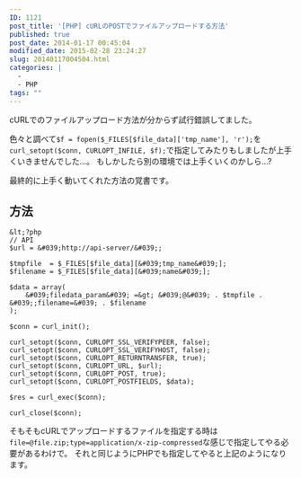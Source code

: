 ```yaml
---
ID: 1121
post_title: '[PHP] cURLのPOSTでファイルアップロードする方法'
published: true
post_date: 2014-01-17 00:45:04
modified_date: 2015-02-28 23:24:27
slug: 20140117004504.html
categories: |
  -
  - PHP
tags: ""
---
```

cURLでのファイルアップロード方法が分からず試行錯誤してました。

色々と調べて`$f = fopen($_FILES[$file_data]['tmp_name'], 'r');`を`curl_setopt($conn, CURLOPT_INFILE, $f);`で指定してみたりもしましたが上手くいきませんでした…。
<span class="text-muted">もしかしたら別の環境では上手くいくのかしら…?</span>

最終的に上手く動いてくれた方法の覚書です。

<!--more-->

## 方法

```language-php
&lt;?php
// API
$url = &#039;http://api-server/&#039;;

$tmpfile  = $_FILES[$file_data][&#039;tmp_name&#039;];
$filename = $_FILES[$file_data][&#039;name&#039;];

$data = array(
    &#039;filedata_param&#039; =&gt; &#039;@&#039; . $tmpfile . &#039;;filename=&#039; . $filename
);

$conn = curl_init();

curl_setopt($conn, CURLOPT_SSL_VERIFYPEER, false);
curl_setopt($conn, CURLOPT_SSL_VERIFYHOST, false);
curl_setopt($conn, CURLOPT_RETURNTRANSFER, true);
curl_setopt($conn, CURLOPT_URL, $url);
curl_setopt($conn, CURLOPT_POST, true);
curl_setopt($conn, CURLOPT_POSTFIELDS, $data);

$res = curl_exec($conn);

curl_close($conn); 
```

そもそもcURLでアップロードするファイルを指定する時は`file=@file.zip;type=application/x-zip-compressed`な感じで指定してやる必要があるわけで。
それと同じようにPHPでも指定してやると上記のようになります。